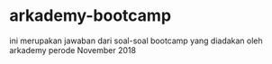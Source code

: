 # arkademy-bootcamp
ini merupakan jawaban dari soal-soal bootcamp yang diadakan oleh arkademy perode November 2018
